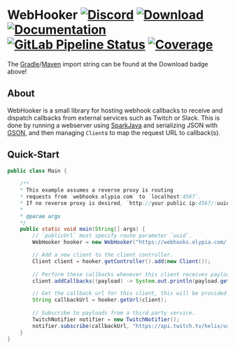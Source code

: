 # WebHooker [![Discord][discord-members]][discord] [![Download][bintray-download]][bintray] [![Documentation][docs-shield]][docs] [![GitLab Pipeline Status][gitlab-build]][gitlab] [![Coverage][gitlab-coverage]][gitlab]  
The [Gradle][gradle]/[Maven][maven] import string can be found at the Download badge above!

## About
WebHooker is a small library for hosting webhook callbacks to receive and dispatch callbacks from
external services such as Twitch or Slack. This is done by running a webserver using [SparkJava][spark] 
and serializing JSON with [GSON][gson], and then managing `Client`s to map the request URL to callback(s).

## Quick-Start
```java
public class Main {
    
    /**
    * This example assumes a reverse proxy is routing
    * requests from `webhooks.elypia.com` to `localhost:4567`.
    * If no reverse proxy is desired, `http://your.public.ip:4567/:uuid` is fine.
    * 
    * @param args
    */
    public static void main(String[] args) {
        // `publicUrl` must specify route parameter `uuid`.
        WebHooker hooker = new WebHooker("https://webhooks.elypia.com/:uuid", 4567);

        // Add a new client to the client controller.
        Client client = hooker.getController().add(new Client());
        
        // Perform these callbacks whenever this client receives payload in the order provided.
        client.addCallbacks((payload) -> System.out.println(payload.getRequest().body()));

        // Get the callback url for this client, this will be provided to a service to POST to.
        String callbackUrl = hooker.getUrl(client);
                
        // Subscribe to payloads from a third party service.
        TwitchNotifier notifier = new TwitchNotifier();
        notifier.subscribe(callbackUrl, "https://api.twitch.tv/helix/users/follows?first=1&from_id=31415");
    }
}
```

[discord]: https://discord.gg/hprGMaM "Discord Invite"
[discord-members]: https://discordapp.com/api/guilds/184657525990359041/widget.png "Discord Shield"
[bintray]: https://bintray.com/elypia/WebHooker "Bintray Latest Version"
[bintray-download]: https://api.bintray.com/packages/elypia/WebHooker/WebHooker/images/download.svg "Bintray Download Shield"
[docs]: https://webhooker.elypia.com/ "Commandler Documentation"
[docs-shield]: https://img.shields.io/badge/Docs-WebHooker-blue.svg "Commandler Documentation Shield"
[gitlab]: https://gitlab.com/Elypia/webhooker/commits/master "Repository on GitLab"
[gitlab-build]: https://gitlab.com/Elypia/webhooker/badges/master/pipeline.svg "GitLab Build Shield"
[gitlab-coverage]: https://gitlab.com/Elypia/webhooker/badges/master/coverage.svg "GitLab Coverage Shield"

[gradle]: https://gradle.org/ "Depend via Gradle"
[maven]: https://maven.apache.org/ "Depend via Maven"

[spark]: http://sparkjava.com/ "SparkJava"
[gson]: https://github.com/google/gson "Google GSON"
